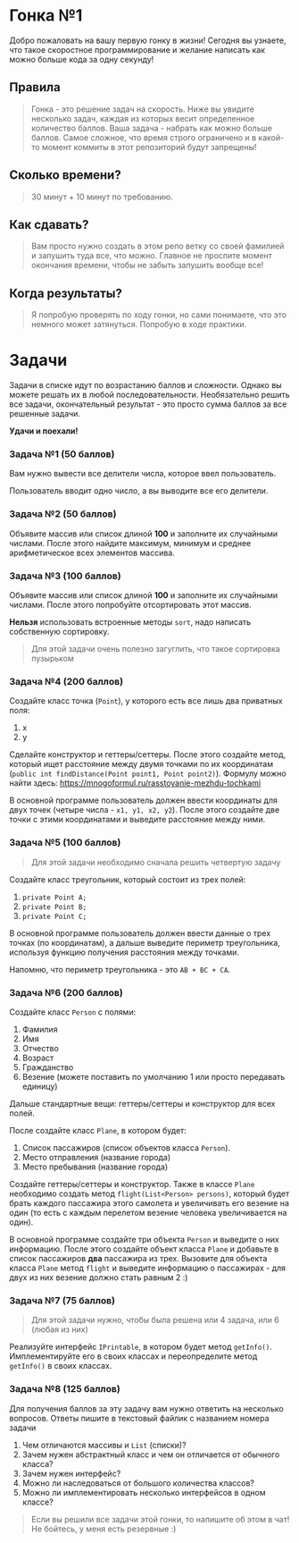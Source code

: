 # Гонка №1

Добро пожаловать на вашу первую гонку в жизни! Сегодня вы узнаете, что такое 
скоростное программирование и желание написать как можно больше кода за одну секунду!

## Правила
> Гонка - это решение задач на скорость. Ниже вы увидите несколько задач, каждая из 
> которых весит определенное количество баллов. Ваша задача - набрать как можно больше баллов.
> Самое сложное, что время строго ограничено и в какой-то момент коммиты в этот репозиторий будут запрещены!

## Сколько времени? 
> 30 минут + 10 минут по требованию.

## Как сдавать?
> Вам просто нужно создать в этом репо ветку со своей фамилией и запушить туда все, что можно. 
> Главное не проспите момент окончания времени, чтобы не забыть запушить вообще все!

## Когда результаты? 
> Я попробую проверять по ходу гонки, но сами понимаете, что это немного может затянуться. 
> Попробую в ходе практики.

# Задачи
Задачи в списке идут по возрастанию баллов и сложности. Однако вы можете решать их
в любой последовательности. Необязательно решить все задачи, окончательный результат - это просто 
сумма баллов за все решенные задачи. 

**Удачи и поехали!**

### Задача №1 (50 баллов)
Вам нужно вывести все делители числа, которое ввел пользователь. 

Пользователь вводит одно число, а вы выводите все его делители.

### Задача №2 (50 баллов)
Объявите массив или список длиной **100** и заполните их случайными числами.
После этого найдите максимум, минимум и среднее арифметическое всех элементов массива.

### Задача №3 (100 баллов)
Объявите массив или список длиной **100** и заполните их случайными числами. 
После этого попробуйте отсортировать этот массив. 

**Нельзя** использовать встроенные методы `sort`, надо написать собственную сортировку. 
> Для этой задачи очень полезно загуглить, что такое сортировка пузырьком

### Задача №4 (200 баллов)
Создайте класс точка (`Point`), у которого есть все лишь два приватных поля:
1. x
2. y

Сделайте конструктор и геттеры/сеттеры. После этого создайте метод, который ищет расстояние 
между двумя точками по их координатам (`public int findDistance(Point point1, Point point2)`).
Формулу можно найти здесь: https://mnogoformul.ru/rasstoyanie-mezhdu-tochkami

В основной программе пользователь должен ввести координаты для двух точек (четыре числа - `x1, y1, x2, y2`). 
После этого создайте две точки с этими координатами и выведите расстояние между ними.

### Задача №5 (100 баллов)
> Для этой задачи необходимо сначала решить четвертую задачу 

Создайте класс треугольник, который состоит из трех полей:
1. `private Point A;`
2. `private Point B;`
3. `private Point C;`

В основной программе пользователь должен ввести данные о трех точках (по координатам), 
а дальше выведите периметр треугольника, используя функцию получения расстояния между точками.

Напомню, что периметр треугольника - это `AB + BC + CA`.


### Задача №6 (200 баллов)
Создайте класс `Person` с полями:
1. Фамилия
2. Имя 
3. Отчество
4. Возраст
5. Гражданство
6. Везение (можете поставить по умолчанию 1 или просто передавать единицу)

Дальше стандартные вещи: геттеры/сеттеры и конструктор для всех полей. 

После создайте класс `Plane`, в котором будет:
1. Список пассажиров (список объектов класса `Person`).
2. Место отправления (название города)
3. Место пребывания (название города)

Создайте геттеры/сеттеры и конструктор. Также в классе `Plane` необходимо создать метод `flight(List<Person> persons)`, 
который будет брать каждого пассажира этого самолета и увеличивать его везение на один (то есть с каждым перелетом везение
человека увеличивается на один). 

В основной программе создайте три объекта `Person` и выведите о них информацию. 
После этого создайте объект класса `Plane` и добавьте в список пассажиров **два** пассажира из трех.
Вызовите для объекта класса `Plane` метод `flight` и выведите информацию о пассажирах - 
для двух из них везение должно стать равным 2 :)

### Задача №7 (75 баллов)
> Для этой задачи нужно, чтобы была решена или 4 задача, или 6 (любая из них)

Реализуйте интерфейс `IPrintable`, в котором будет метод `getInfo()`. Имплементируйте его в своих классах
и переопределите метод `getInfo()` в своих классах.

### Задача №8 (125 баллов)
Для получения баллов за эту задачу вам нужно ответить на несколько вопросов. 
Ответы пишите в текстовый файлик с названием номера задачи
1. Чем отличаются массивы и `List` (списки)?
2. Зачем нужен абстрактный класс и чем он отличается от обычного класса?
3. Зачем нужен интерфейс?
4. Можно ли наследоваться от большого количества классов?
5. Можно ли имплементировать несколько интерфейсов в одном классе?


> Если вы решили все задачи этой гонки, то напишите об этом в чат! Не бойтесь, у меня есть резервные :)